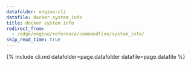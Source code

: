 ```yaml
---
datafolder: engine-cli
datafile: docker_system_info
title: docker system info
redirect_from:
  - /edge/engine/reference/commandline/system_info/
skip_read_time: true
---
```

<!--
Sorry, but the contents of this page are automatically generated from
Docker's source code. If you want to suggest a change to the text that appears
here, you'll need to find the string by searching this repo:

https://github.com/docker/cli
-->

{% include cli.md datafolder=page.datafolder datafile=page.datafile %}
